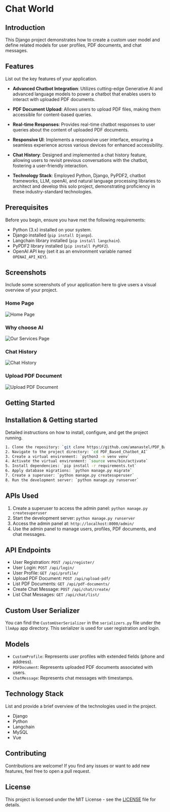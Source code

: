 # Chat World

## Introduction
This Django project demonstrates how to create a custom user model and define related models for user profiles, PDF documents, and chat messages.



## Features
List out the key features of your application.
- **Advanced Chatbot Integration**: Utilizes cutting-edge Generative AI and advanced language models to power a chatbot that enables users to interact with uploaded PDF documents.

- **PDF Document Upload**: Allows users to upload PDF files, making them accessible for content-based queries.

- **Real-time Responses**: Provides real-time chatbot responses to user queries about the content of uploaded PDF documents.

- **Responsive UI**: Implements a responsive user interface, ensuring a seamless experience across various devices for enhanced accessibility.

- **Chat History**: Designed and implemented a chat history feature, allowing users to revisit previous conversations with the chatbot, fostering a user-friendly interaction.

- **Technology Stack**: Employed Python, Django, PyPDF2, chatbot frameworks, LLM, openAI, and natural language processing libraries to architect and develop this solo project, demonstrating proficiency in these industry-standard technologies.




## Prerequisites

Before you begin, ensure you have met the following requirements:

- Python (3.x) installed on your system.
- Django installed (`pip install Django`).
- Langchain library installed (`pip install langchain`).
- PyPDF2 library installed (`pip install PyPDF2`).
- OpenAI API key (set it as an environment variable named `OPENAI_API_KEY`).




## Screenshots

Include some screenshots of your application here to give users a visual overview of your project.

### Home Page
![Home Page](https://github.com/Amanastel/PDF_Based_Chatbot_AI/blob/main/assets/Screenshot1.png?raw=true)

### Why choose AI
![Our Services Page](https://github.com/Amanastel/PDF_Based_Chatbot_AI/blob/main/assets/Screenshot2.png?raw=true)

### Chat History
![Chat History](https://github.com/Amanastel/PDF_Based_Chatbot_AI/blob/main/assets/Screenshot5.png?raw=true)

### Upload PDF Document
![Upload PDF Document](https://github.com/Amanastel/PDF_Based_Chatbot_AI/blob/main/assets/Screenshot6.png?raw=true)



## Getting Started



## Installation & Getting started
Detailed instructions on how to install, configure, and get the project running.

```bash
1. Clone the repository: `git clone https://github.com/amanastel/PDF_Based_Chatbot_AI.git`
2. Navigate to the project directory: `cd PDF_Based_Chatbot_AI`
3. Create a virtual environment: `python3 -m venv venv`
4. Activate the virtual environment: `source venv/bin/activate`
5. Install dependencies: `pip install -r requirements.txt`
6. Apply database migrations: `python manage.py migrate`
7. Create a superuser: `python manage.py createsuperuser`
8. Run the development server: `python manage.py runserver`
```





## APIs Used
1. Create a superuser to access the admin panel: `python manage.py createsuperuser`
2. Start the development server: `python manage.py runserver`
3. Access the admin panel at: `http://localhost:8000/admin/`
4. Use the admin panel to manage users, profiles, PDF documents, and chat messages.



## API Endpoints
- User Registration: `POST /api/register/`
- User Login: `POST /api/login/`
- User Profile: `GET /api/profile/`
- Upload PDF Document: `POST /api/upload-pdf/`
- List PDF Documents: `GET /api/pdf-documents/`
- Create Chat Message: `POST /api/chat/create/`
- List Chat Messages: `GET /api/chat/list/`

## Custom User Serializer

You can find the `CustomUserSerializer` in the `serializers.py` file under the `llmApp` app directory. This serializer is used for user registration and login.


## Models

- `CustomProfile`: Represents user profiles with extended fields (phone and address).
- `PDFDocument`: Represents uploaded PDF documents associated with users.
- `ChatMessage`: Represents chat messages with timestamps.


## Technology Stack
List and provide a brief overview of the technologies used in the project.

- Django
- Python
- Langchain
- MySQL
- Vue



## Contributing

Contributions are welcome! If you find any issues or want to add new features, feel free to open a pull request.

## License

This project is licensed under the MIT License - see the [LICENSE](LICENSE) file for details.
